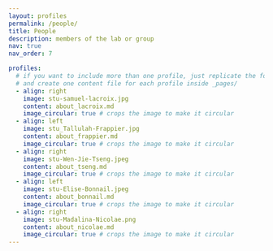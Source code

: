 ```yaml
---
layout: profiles
permalink: /people/
title: People
description: members of the lab or group
nav: true
nav_order: 7

profiles:
  # if you want to include more than one profile, just replicate the following block
  # and create one content file for each profile inside _pages/
  - align: right
    image: stu-samuel-lacroix.jpg
    content: about_lacroix.md
    image_circular: true # crops the image to make it circular
  - align: left
    image: stu_Tallulah-Frappier.jpg
    content: about_frappier.md
    image_circular: true # crops the image to make it circular
  - align: right
    image: stu-Wen-Jie-Tseng.jpeg
    content: about_tseng.md
    image_circular: true # crops the image to make it circular
  - align: left
    image: stu-Elise-Bonnail.jpeg
    content: about_bonnail.md
    image_circular: true # crops the image to make it circular
  - align: right
    image: stu-Madalina-Nicolae.png
    content: about_nicolae.md
    image_circular: true # crops the image to make it circular
---
```

